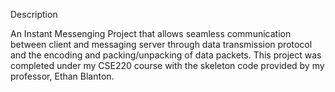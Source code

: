 Description

An Instant Messenging Project that allows seamless communication between client and messaging server through data transmission protocol and the encoding and packing/unpacking of data packets. This project was completed under my CSE220 course with the skeleton code provided by my professor, Ethan Blanton. 
